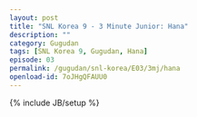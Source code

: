 ```yaml
---
layout: post
title: "SNL Korea 9 - 3 Minute Junior: Hana"
description: ""
category: Gugudan
tags: [SNL Korea 9, Gugudan, Hana]
episode: 03
permalink: /gugudan/snl-korea/E03/3mj/hana
openload-id: 7oJHgQFAUU0
---
```

{% include JB/setup %}
